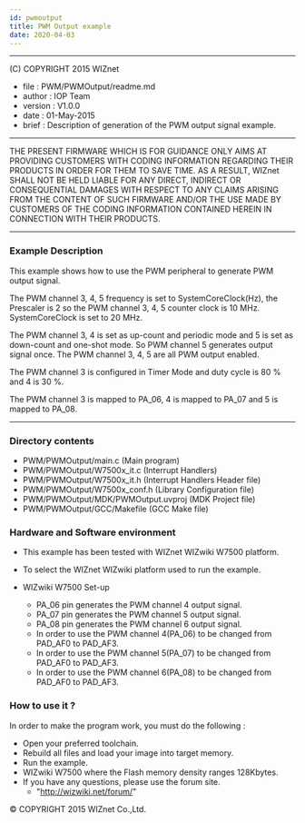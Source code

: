```yaml
---
id: pwmoutput
title: PWM Output example
date: 2020-04-03
---
```


******************************************************************************
(C) COPYRIGHT 2015 WIZnet

  * file    : PWM/PWMOutput/readme.md
  * author  : IOP Team
  * version : V1.0.0
  * date    : 01-May-2015
  * brief   : Description of generation of the PWM output signal example.
******************************************************************************
THE PRESENT FIRMWARE WHICH IS FOR GUIDANCE ONLY AIMS AT PROVIDING CUSTOMERS
WITH CODING INFORMATION REGARDING THEIR PRODUCTS IN ORDER FOR THEM TO SAVE
TIME. AS A RESULT, WIZnet SHALL NOT BE HELD LIABLE FOR ANY
DIRECT, INDIRECT OR CONSEQUENTIAL DAMAGES WITH RESPECT TO ANY CLAIMS ARISING
FROM THE CONTENT OF SUCH FIRMWARE AND/OR THE USE MADE BY CUSTOMERS OF THE
CODING INFORMATION CONTAINED HEREIN IN CONNECTION WITH THEIR PRODUCTS.
******************************************************************************

### Example Description 

This example shows how to use the PWM peripheral to generate PWM output signal.

The PWM channel 3, 4, 5 frequency is set to SystemCoreClock(Hz), the Prescaler is 2 
so the PWM channel 3, 4, 5 counter clock is 10 MHz. SystemCoreClock is set to 20 MHz.

The PWM channel 3, 4 is set as up-count and periodic mode and 5 is set as down-count and one-shot mode. So PWM channel 5 generates output signal once. The PWM channel 3, 4, 5 are all PWM output enabled.

The PWM channel 3 is configured in Timer Mode and duty cycle is 80 % and 4 is 30 %.

The PWM channel 3 is mapped to PA_06, 4 is mapped to PA_07 and 5 is mapped to PA_08.

------------------------------------------------------------------------------------
### Directory contents 

  - PWM/PWMOutput/main.c                  (Main program) 
  - PWM/PWMOutput/W7500x_it.c             (Interrupt Handlers)
  - PWM/PWMOutput/W7500x_it.h             (Interrupt Handlers Header file)
  - PWM/PWMOutput/W7500x_conf.h           (Library Configuration file)
  - PWM/PWMOutput/MDK/PWMOutput.uvproj    (MDK Project file)
  - PWM/PWMOutput/GCC/Makefile            (GCC Make file)
  
### Hardware and Software environment 

  - This example has been tested with WIZnet WIZwiki W7500 platform.
  - To select the WIZnet WIZwiki platform used to run the example.
  
  - WIZwiki W7500 Set-up
    - PA_06 pin generates the PWM channel 4 output signal.
    - PA_07 pin generates the PWM channel 5 output signal.
    - PA_08 pin generates the PWM channel 6 output signal.    
    - In order to use the PWM channel 4(PA_06) to be changed from PAD_AF0 to PAD_AF3.
    - In order to use the PWM channel 5(PA_07) to be changed from PAD_AF0 to PAD_AF3.
    - In order to use the PWM channel 6(PA_08) to be changed from PAD_AF0 to PAD_AF3.    
  
### How to use it ? 

In order to make the program work, you must do the following :

 - Open your preferred toolchain.
 - Rebuild all files and load your image into target memory.
 - Run the example.
 - WIZwiki W7500 where the Flash memory density ranges 128Kbytes.
 - If you have any questions, please use the forum site.
   - "http://wizwiki.net/forum/"

 
 &copy; COPYRIGHT 2015 WIZnet Co.,Ltd.
